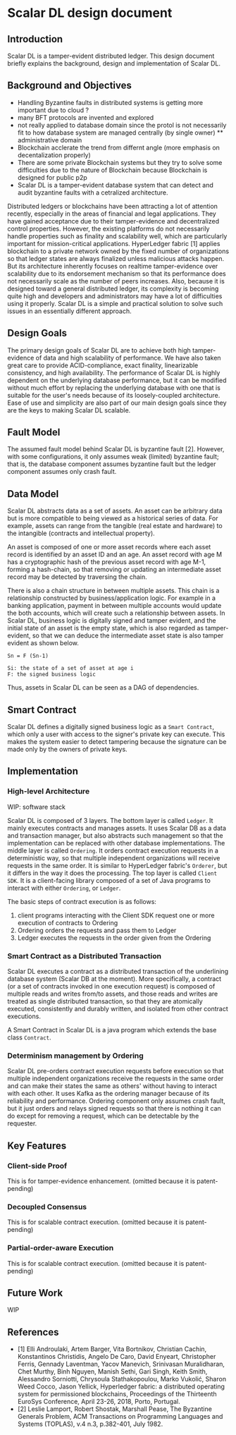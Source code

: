 # Scalar DL design document

## Introduction

Scalar DL is a tamper-evident distributed ledger. This design document briefly explains the background, design and implementation of Scalar DL.

## Background and Objectives

* Handling Byzantine faults in distributed systems is getting more important due to cloud ?
* many BFT protocols are invented and explored
* not really applied to database domain since the protol is not necessarily fit to how database system are managed centrally (by single owner)
** administrative domain
* Blockchain acclerate the trend from differnt angle (more emphasis on decentalization properly)
* There are some private Blockchain systems but they try to solve some difficulties due to the nature of Blockchain because Blockchain is designed for public p2p
* Scalar DL is a tamper-evident database system that can detect and audit byzantine faults with a cetralized architecture.


Distributed ledgers or blockchains have been attracting a lot of attention recently, especially in the areas of financial and legal applications.
They have gained acceptance due to their tamper-evidence and decentralized control properties.
However, the existing platforms do not necessarily handle properties such as finality and scalability well, which are particularly important for mission-critical applications.
HyperLedger fabric [1] applies blockchain to a private network owned by the fixed number of organizations so that ledger states are always finalized unless malicious attacks happen. 
But its architecture inherently focuses on realtime tamper-evidence over scalability due to its endorsement mechanism so that its performance does not necessarily scale as the number of peers increases.
Also, because it is designed toward a general distributed ledger, its complexity is becoming quite high and developers and administrators may have a lot of difficulties using it properly.
Scalar DL is a simple and practical solution to solve such issues in an essentially different approach.

## Design Goals

The primary design goals of Scalar DL are to achieve both high tamper-evidence of data and high scalability of performance. We have also taken great care to provide ACID-compliance, exact finality, linearizable consistency, and high availability.
The performance of Scalar DL is highly dependent on the underlying database performance, but it can be modified without much effort by replacing the underlying database with one that is suitable for the user's needs because of its loosely-coupled architecture.
Ease of use and simplicity are also part of our main design goals since they are the keys to making Scalar DL scalable.

## Fault Model

The assumed fault model behind Scalar DL is byzantine fault [2].
However, with some configurations, it only assumes weak (limited) byzantine fault; that is, the database component assumes byzantine fault but the ledger component assumes only crash fault.

## Data Model

Scalar DL abstracts data as a set of assets. An asset can be arbitrary data but is more compatible to being viewed as a historical series of data.
For example, assets can range from the tangible (real estate and hardware) to the intangible (contracts and intellectual property).

An asset is composed of one or more asset records where each asset record is identified by an asset ID and an age.
An asset record with age M has a cryptographic hash of the previous asset record with age M-1, forming a hash-chain, so that removing or updating an intermediate asset record may be detected by traversing the chain.

There is also a chain structure in between multiple assets. 
This chain is a relationship constructed by business/application logic.
For example in a banking application, payment in between multiple accounts would update the both accounts, which will create such a relationship between assets. 
In Scalar DL, business logic is digitally signed and tamper evident, and the initial state of an asset is the empty state, which is also regarded as tamper-evident, so that we can deduce the intermediate asset state is also tamper evident as shown below.

```
Sn = F (Sn-1) 

Si: the state of a set of asset at age i
F: the signed business logic
```

Thus, assets in Scalar DL can be seen as a DAG of dependencies.

## Smart Contract

Scalar DL defines a digitally signed business logic as a `Smart Contract`, which only a user with access to the signer's private key can execute.
This makes the system easier to detect tampering because the signature can be made only by the owners of private keys.

## Implementation

### High-level Architecture

WIP: software stack

Scalar DL is composed of 3 layers. 
The bottom layer is called `Ledger`. It mainly executes contracts and manages assets. It uses Scalar DB as a data and transaction manager, but also abstracts such management so that the implementation can be replaced with other database implementations.
The middle layer is called `Ordering`. It orders contract execution requests in a deterministic way, so that multiple independent organizations will receive requests in the same order. It is similar to HyperLedger fabric's `Orderer`, but it differs in the way it does the processing.
The top layer is called `Client SDK`. It is a client-facing library composed of a set of Java programs to interact with either `Ordering`, or `Ledger`.

The basic steps of contract execution is as follows:
1. client programs interacting with the Client SDK request one or more execution of contracts to Ordering
2. Ordering orders the requests and pass them to Ledger
3. Ledger executes the requests in the order given from the Ordering

### Smart Contract as a Distributed Transaction

Scalar DL executes a contract as a distributed transaction of the underlining database system (Scalar DB at the moment).
More specifically, a contract (or a set of contracts invoked in one execution request) is composed of multiple reads and writes from/to assets, and those reads and writes are treated as single distributed transaction, so that they are atomically executed, consistently and durably written, and isolated from other contract executions.

A Smart Contract in Scalar DL is a java program which extends the base class `Contract`.

### Determinism management by Ordering

Scalar DL pre-orders contract execution requests before execution so that multiple independent organizations receive the requests in the same order and can make their states the same as others' without having to interact with each other.
It uses Kafka as the ordering manager because of its reliability and performance.
Ordering component only assumes crash fault, but it just orders and relays signed requests so that there is nothing it can do except for removing a request, which can be detectable by the requester.

## Key Features

### Client-side Proof

This is for tamper-evidence enhancement.
(omitted because it is patent-pending)

### Decoupled Consensus

This is for scalable contract execution.
(omitted because it is patent-pending)

### Partial-order-aware Execution

This is for scalable contract execution.
(omitted because it is patent-pending)

## Future Work

WIP

## References

- [1] Elli Androulaki, Artem Barger, Vita Bortnikov, Christian Cachin, Konstantinos Christidis, Angelo De Caro, David Enyeart, Christopher Ferris, Gennady Laventman, Yacov Manevich, Srinivasan Muralidharan, Chet Murthy, Binh Nguyen, Manish Sethi, Gari Singh, Keith Smith, Alessandro Sorniotti, Chrysoula Stathakopoulou, Marko Vukolić, Sharon Weed Cocco, Jason Yellick, Hyperledger fabric: a distributed operating system for permissioned blockchains, Proceedings of the Thirteenth EuroSys Conference, April 23-26, 2018, Porto, Portugal.
- [2] Leslie Lamport, Robert Shostak, Marshall Pease, The Byzantine Generals Problem, ACM Transactions on Programming Languages and Systems (TOPLAS), v.4 n.3, p.382-401, July 1982.
